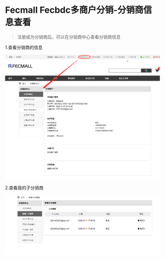 Fecmall Fecbdc多商户分销-分销商信息查看
========================

> 注册成为分销商后，可以在分销商中心查看分销商信息

1.查看分销商的信息


![](images/fecbdc-43.png)



2.查看我的子分销商

![](images/fecbdc-44.png)






















